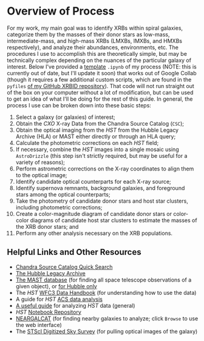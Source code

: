 # Overview of Process

For my work, my main goal was to identify XRBs within spiral galaxies, categorize them by the masses of their donor stars as low-mass, intermediate-mass, and high-mass XRBs (LMXBs, IMXBs, and HMXBs respectively), and analyze their abundances, environments, etc. The procedures I use to accomplish this are theoretically simple, but may be technically complex depending on the nuances of the particular galaxy of interest. Below I've provided a [template](https://colab.research.google.com/drive/1EXjGnlxIeJWav4ULa2UpFkykWi-bc4JP?usp=sharing)  `.ipynb` of my process (NOTE: this is currently out of date, but I'll update it soon) that works out of Google Collab (though it requires a few additional custom scripts, which are found in the `pyfiles` [of my GitHub XRBID repository](https://github.com/QosmicQi/XRBID/tree/main/xrbid_guide)). That code will not run straight out of the box on your computer without a lot of modification, but can be used to get an idea of what I'll be doing for the rest of this guide. 
In general, the process I use can be broken down into these basic steps: 

1. Select a galaxy (or galaxies) of interest;
2. Obtain the *CXO* X-ray Data from the Chandra Source Catalog (`CSC`);
3. Obtain the optical imaging from the *HST* from the Hubble Legacy Archive (HLA) or MAST either directly or through an HLA query;
4. Calculate the photometric corrections on each *HST* field;
5. If necessary, combine the *HST* images into a single mosaic using `AstroDrizzle` (this step isn't strictly required, but may be useful for a variety of reasons);
6. Perform astrometric corrections on the X-ray coordinates to align them to the optical image;
7. Identify candidate optical counterparts for each X-ray source;
8. Identify supernova remnants, background galaxies, and foreground stars among the optical counterparts; 
9. Take the photometry of candidate donor stars and host star clusters, including photometric corrections; 
10. Create a color-magnitude diagram of candidate donor stars or color-color diagrams of candidate host star clusters to estimate the masses of the XRB donor stars; and
11. Perform any other analysis necessary on the XRB populations. 

## Helpful Links and Other Resources
* [Chandra Source Catalog Quick Search](http://cda.cfa.harvard.edu/cscweb/index.do)
* [The Hubble Legacy Archive](https://hla.stsci.edu/hlaview.html#)
* [The MAST database](https://mast.stsci.edu/portal/Mashup/Clients/Mast/Portal.html) (for finding all space telescope observations of a given object), or [for Hubble only](https://mast.stsci.edu/search/ui/#/hst)
* The *HST* [WFC3 Data Handbook](https://hst-docs.stsci.edu/wfc3dhb) (for understanding how to use the data)
* A guide for *HST* [ACS data analysis](https://www.stsci.edu/hst/instrumentation/acs/data-analysis)
* [A useful guide](https://hst-docs.stsci.edu/hstdhb/4-hst-data-analysis/4-6-analyzing-hst-images) for analyzing *HST* data (general)
* *HST* [Notebook Repository](https://spacetelescope.github.io/hst_notebooks/)
* [NEARGALCAT](https://heasarc.gsfc.nasa.gov/W3Browse/galaxy-catalog/neargalcat.html) (for finding nearby galaxies to analyze; click `Browse` to use the web interface)
* The [STScI Digitized Sky Survey](https://stdatu.stsci.edu/cgi-bin/dss_form) (for pulling optical images of the galaxy)